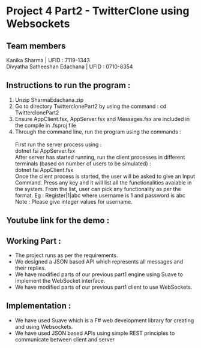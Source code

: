 # Project 4 Part2 - TwitterClone using Websockets

## Team members
Kanika Sharma | UFID : 7119-1343 <br />
Divyatha Satheeshan Edachana | UFID : 0710-8354

## Instructions to run the program :
1. Unzip SharmaEdachana.zip						
2. Go to directory TwitterclonePart2 by using the command :
cd TwitterclonePart2
3. Ensure AppClient.fsx, AppServer.fsx and Messages.fsx are included in the compile in .fsproj file						
4. Through the command line, run the program using the commands :		 <br />						
First run the server process using :  <br />
dotnet fsi AppServer.fsx  <br />
After server has started running, run the client processes in different terminals (based on number of users to be simulated) :  <br />
dotnet fsi AppClient.fsx <br />
Once the client process is started, the user will be asked to give an Input Command. Press any key and it will list all the functionalities avaiable in the system.
From the list, user can pick any functionality as per the format.
Eg : Register|1|abc
where username is 1 and password is abc
Note : Please give integer values for username.

## Youtube link for the demo :


## Working Part :

<ul>
<li>The project runs as per the requirements.</li>
<li>We designed a JSON based API which represents all messages and their replies.</li>
<li>We have modified parts of our previous part1 engine using Suave to implement the WebSocket interface.</li>  
<li>We have modified parts of our previous part1 client to use WebSockets.</li>
</ul>

## Implementation :

<ul>
<li>We have used Suave which is a F# web development library for creating and using Websockets.</li>
<li>We have used JSON based APIs using simple REST principles to communicate between client and server</li>
</ul>
